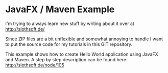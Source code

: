 JavaFX / Maven Example
======================

I'm trying to always learn new stuff by writing about it over at http://slothsoft.de/

Since ZIP files are a bit unflexible and somewhat annoying to handle I want to put the source code for my tutorials
in this GIT repository.

This example shows how to create Hello World application using JavaFX and Maven. A step by step description can be found here: http://slothsoft.de/node/105
